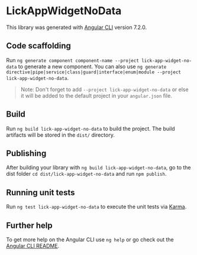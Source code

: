 # LickAppWidgetNoData

This library was generated with [Angular CLI](https://github.com/angular/angular-cli) version 7.2.0.

## Code scaffolding

Run `ng generate component component-name --project lick-app-widget-no-data` to generate a new component. You can also use `ng generate directive|pipe|service|class|guard|interface|enum|module --project lick-app-widget-no-data`.
> Note: Don't forget to add `--project lick-app-widget-no-data` or else it will be added to the default project in your `angular.json` file. 

## Build

Run `ng build lick-app-widget-no-data` to build the project. The build artifacts will be stored in the `dist/` directory.

## Publishing

After building your library with `ng build lick-app-widget-no-data`, go to the dist folder `cd dist/lick-app-widget-no-data` and run `npm publish`.

## Running unit tests

Run `ng test lick-app-widget-no-data` to execute the unit tests via [Karma](https://karma-runner.github.io).

## Further help

To get more help on the Angular CLI use `ng help` or go check out the [Angular CLI README](https://github.com/angular/angular-cli/blob/master/README.md).
